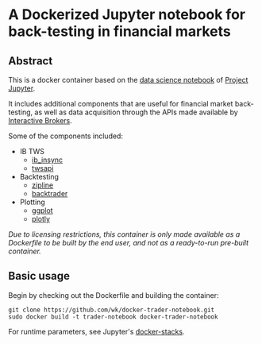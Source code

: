 # A Dockerized Jupyter notebook for back-testing in financial markets

## Abstract

This is a docker container based on the [data science notebook](https://github.com/jupyter/docker-stacks/tree/master/datascience-notebook) of [Project Jupyter](https://jupyter.org/).

It includes additional components that are useful for financial market back-testing, as well as data acquisition through the APIs made available by [Interactive Brokers](https://www.interactivebrokers.com/).

Some of the components included:
* IB TWS
    * [ib_insync](https://github.com/erdewit/ib_insync)
    * [twsapi](https://interactivebrokers.github.io/)
* Backtesting
    * [zipline](https://www.zipline.io/)
    * [backtrader](https://www.backtrader.com/)
* Plotting
    * [ggplot](http://http://ggplot.yhathq.com/)
    * [plotly](https://plot.ly/)

*Due to licensing restrictions, this container is only made available as a Dockerfile to be built by the end user, and not as a ready-to-run pre-built container.*

## Basic usage

Begin by checking out the Dockerfile and building the container:

```shell
git clone https://github.com/wk/docker-trader-notebook.git
sudo docker build -t trader-notebook docker-trader-notebook
```

For runtime parameters, see Jupyter's [docker-stacks](https://github.com/jupyter/docker-stacks/tree/master/).
